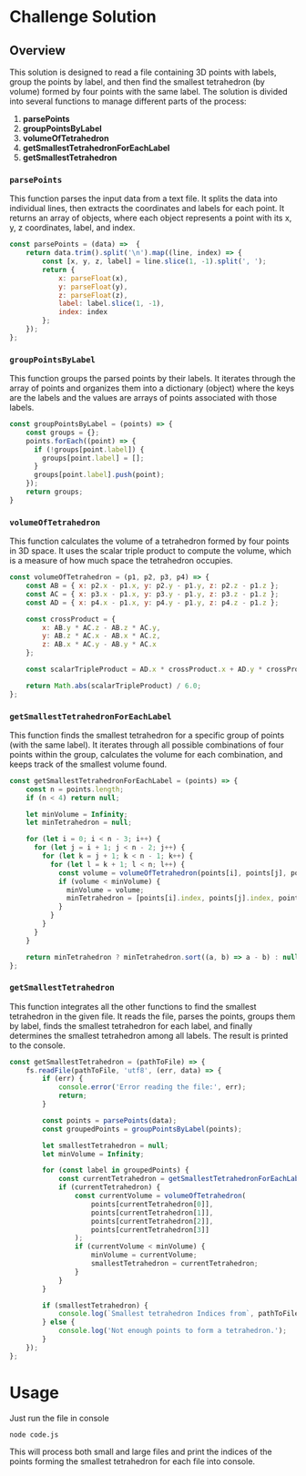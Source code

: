 # Challenge Solution

## Overview

This solution is designed to read a file containing 3D points with labels, group the points by label, and then find the smallest tetrahedron (by volume) formed by four points with the same label. The solution is divided into several functions to manage different parts of the process:

1. **parsePoints**
2. **groupPointsByLabel**
3. **volumeOfTetrahedron**
4. **getSmallestTetrahedronForEachLabel**
5. **getSmallestTetrahedron**

### `parsePoints`
This function parses the input data from a text file. It splits the data into individual lines, then extracts the coordinates and labels for each point. It returns an array of objects, where each object represents a point with its x, y, z coordinates, label, and index.
```javascript
const parsePoints = (data) =>  {
    return data.trim().split('\n').map((line, index) => {
        const [x, y, z, label] = line.slice(1, -1).split(', ');
        return {
            x: parseFloat(x),
            y: parseFloat(y),
            z: parseFloat(z),
            label: label.slice(1, -1),
            index: index
        };
    });
};
```

### `groupPointsByLabel`
This function groups the parsed points by their labels. It iterates through the array of points and organizes them into a dictionary (object) where the keys are the labels and the values are arrays of points associated with those labels.
```javascript
const groupPointsByLabel = (points) => {
    const groups = {};
    points.forEach((point) => {
      if (!groups[point.label]) {
        groups[point.label] = [];
      }
      groups[point.label].push(point);
    });
    return groups;
}
```

### `volumeOfTetrahedron`
This function calculates the volume of a tetrahedron formed by four points in 3D space. It uses the scalar triple product to compute the volume, which is a measure of how much space the tetrahedron occupies.
```javascript
const volumeOfTetrahedron = (p1, p2, p3, p4) => {
    const AB = { x: p2.x - p1.x, y: p2.y - p1.y, z: p2.z - p1.z };
    const AC = { x: p3.x - p1.x, y: p3.y - p1.y, z: p3.z - p1.z };
    const AD = { x: p4.x - p1.x, y: p4.y - p1.y, z: p4.z - p1.z };

    const crossProduct = {
        x: AB.y * AC.z - AB.z * AC.y,
        y: AB.z * AC.x - AB.x * AC.z,
        z: AB.x * AC.y - AB.y * AC.x
    };

    const scalarTripleProduct = AD.x * crossProduct.x + AD.y * crossProduct.y + AD.z * crossProduct.z;

    return Math.abs(scalarTripleProduct) / 6.0;
};
```

### `getSmallestTetrahedronForEachLabel`
This function finds the smallest tetrahedron for a specific group of points (with the same label). It iterates through all possible combinations of four points within the group, calculates the volume for each combination, and keeps track of the smallest volume found.
```javascript
const getSmallestTetrahedronForEachLabel = (points) => {
    const n = points.length;
    if (n < 4) return null;

    let minVolume = Infinity;
    let minTetrahedron = null;

    for (let i = 0; i < n - 3; i++) {
      for (let j = i + 1; j < n - 2; j++) {
        for (let k = j + 1; k < n - 1; k++) {
          for (let l = k + 1; l < n; l++) {
            const volume = volumeOfTetrahedron(points[i], points[j], points[k], points[l]);
            if (volume < minVolume) {
              minVolume = volume;
              minTetrahedron = [points[i].index, points[j].index, points[k].index, points[l].index];
            }
          }
        }
      }
    }

    return minTetrahedron ? minTetrahedron.sort((a, b) => a - b) : null;
};
```

### `getSmallestTetrahedron`
This function integrates all the other functions to find the smallest tetrahedron in the given file. It reads the file, parses the points, groups them by label, finds the smallest tetrahedron for each label, and finally determines the smallest tetrahedron among all labels. The result is printed to the console.
```javascript
const getSmallestTetrahedron = (pathToFile) => {
    fs.readFile(pathToFile, 'utf8', (err, data) => {
        if (err) {
            console.error('Error reading the file:', err);
            return;
        }

        const points = parsePoints(data);
        const groupedPoints = groupPointsByLabel(points);

        let smallestTetrahedron = null;
        let minVolume = Infinity;

        for (const label in groupedPoints) {
            const currentTetrahedron = getSmallestTetrahedronForEachLabel(groupedPoints[label]);
            if (currentTetrahedron) {
                const currentVolume = volumeOfTetrahedron(
                    points[currentTetrahedron[0]],
                    points[currentTetrahedron[1]],
                    points[currentTetrahedron[2]],
                    points[currentTetrahedron[3]]
                );
                if (currentVolume < minVolume) {
                    minVolume = currentVolume;
                    smallestTetrahedron = currentTetrahedron;
                }
            }
        }

        if (smallestTetrahedron) {
            console.log(`Smallest tetrahedron Indices from`, pathToFile, `file are:`, smallestTetrahedron);
        } else {
            console.log('Not enough points to form a tetrahedron.');
        }
    });
};
```

# Usage
Just run the file in console

```terminal
node code.js
```
This will process both small and large files and print the indices of the points forming the smallest tetrahedron for each file into console.